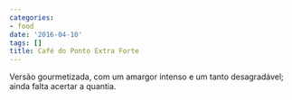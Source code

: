 ```yaml
---
categories:
- food
date: '2016-04-10'
tags: []
title: Café do Ponto Extra Forte
---
```


Versão gourmetizada, com um amargor intenso e um tanto desagradável; ainda falta acertar a quantia.